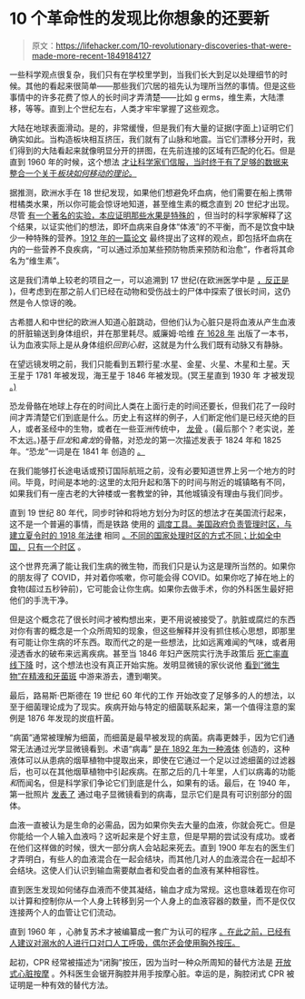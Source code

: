 # 10 个革命性的发现比你想象的还要新

> 原文：<https://lifehacker.com/10-revolutionary-discoveries-that-were-made-more-recent-1849184127>

一些科学观点很复杂，我们只有在学校里学到，当我们长大到足以处理细节的时候。其他的看起来很简单——那些我们穴居的祖先认为理所当然的事情。但是这些事情中的许多花费了惊人的长时间才弄清楚——比如 g erms，维生素，大陆漂移，等等。直到上个世纪左右，人类才牢牢掌握了这些观念。

大陆在地球表面滑动。是的，非常缓慢，但是我们有大量的证据(字面上)证明它们确实如此。当构造板块相互挤压，我们就有了山脉和地震。当它们漂移分开时，我们得到的大陆看起来就像明显分开的拼图，在先前连接的区域有匹配的化石。但是直到 1960 年的时候，这个想法 [才让科学家们信服，当时终于有了足够的数据来整合一个关于*板块如何移动的理论。*](https://www.bbc.com/news/science-environment-41472281)

据推测，欧洲水手在 18 世纪发现，如果他们想避免坏血病，他们需要在船上携带柑橘类水果，所以你可能会惊讶地知道，甚至维生素的概念直到 20 世纪才出现。尽管 [有一个著名的实验，本应证明那些水果是特殊的](https://www.bbvaopenmind.com/en/science/leading-figures/james-lind-and-scurvy-the-first-clinical-trial-in-history/) ，但当时的科学家解释了这个结果，以证实他们的想法，即坏血病来自身体“体液”的不平衡，而不是饮食中缺少一种特殊的营养。[1912 年的一篇论文](https://www.mv.helsinki.fi/home/hemila/history/Funk_1912.pdf) 最终提出了这样的观点，即包括坏血病在内的一些营养不良疾病，“可以通过添加某些预防物质来预防和治愈”，作者将其命名为“维生素”。

这是我们清单上较老的项目之一，可以追溯到 17 世纪(在欧洲医学中是 [，反正是](https://journals.physiology.org/doi/full/10.1152/advan.00123.2011?rfr_dat=cr_pub++0pubmed&url_ver=Z39.88-2003&rfr_id=ori%3Arid%3Acrossref.org) )，但考虑到在那之前人们已经在动物和受伤战士的尸体中探索了很长时间，这仍然是令人惊讶的晚。

古希腊人和中世纪的欧洲人知道心脏跳动，但他们认为心脏只是将血液从产生血液的肝脏输送到身体组织，并在那里耗尽。威廉姆·哈维 [在 1628 年](https://www.ahajournals.org/doi/10.1161/CIRCRESAHA.119.314977) 出版了一本书，认为血液实际上是从身体组织*回到心脏*，这就是为什么我们既有动脉又有静脉。

在望远镜发明之前，我们只能看到五颗行星:水星、金星、火星、木星和土星。天王星于 1781 年被发现，海王星于 1846 年被发现。(冥王星直到 1930 年 才被发现 [。)](https://solarsystem.nasa.gov/planets/dwarf-planets/pluto/overview/)

恐龙骨骼在地球上存在的时间比人类在上面行走的时间还要长，但我们花了一段时间才弄清楚它们到底是什么。历史上有这样的例子，人们断定他们是已经灭绝的巨人，或者圣经中的生物，或者在一些亚洲传统中， [龙骨](http://news.bbc.co.uk/2/hi/asia-pacific/6276948.stm) 。(最后那个？老实说，差不太远。)基于*巨龙*和*禽龙*的骨骼，对恐龙的第一次描述发表于 1824 年和 1825 年。“恐龙”一词是在 1841 年 创造的 [。](https://www.bbc.com/news/uk-england-lancashire-31623397)

在我们能够打长途电话或预订国际航班之前，没有必要知道世界上另一个地方的时间。毕竟，时间是本地的:这里的太阳升起和落下的时间与附近的城镇略有不同，如果我们有一座古老的大钟楼或一套教堂的钟，其他城镇没有理由与我们同步。

直到 19 世纪 80 年代，同步时钟和将地方划分为时区的想法才在美国流行起来，这不是一个普遍的事情，而是铁路 使用的 [调度工具。美国政府负责管理时区，与建立夏令时的 1918 年法律](https://www.history.com/news/when-did-the-united-states-start-using-time-zones) 相同 [。不同的国家处理时区的方式不同；比如全中国，](https://www.thecongressproject.com/standard-time-act-of-1918) [只有一个时区](https://www.timeanddate.com/time/china/one-time-zone.html) 。

这个世界充满了能让我们生病的微生物，而我们只是认为这是理所当然的。如果你的朋友得了 COVID，并对着你咳嗽，你可能会得 COVID。如果你吃了掉在地上的食物(超过五秒钟前)，它可能会让你生病。如果你去做手术，你的外科医生最好把他们的手洗干净。

但是这个概念花了很长时间才被构想出来，更不用说被接受了。肮脏或腐烂的东西对你有害的概念是一个众所周知的现象，但这些解释并没有抓住核心思想，即那里有可能让你生病的坏东西。取而代之的是一些想法，比如远离难闻的气味，或者用浸透香水的破布来远离疾病。甚至当 1846 年妇产医院实行洗手政策后 [死亡率直线下降](https://www.npr.org/sections/health-shots/2015/01/12/375663920/the-doctor-who-championed-hand-washing-and-saved-women-s-lives) 时，这个想法也没有真正开始实施。发明显微镜的家伙说他 [看到“微生物”在精液和牙菌斑](https://ucmp.berkeley.edu/history/leeuwenhoek.html) 中游来游去，遭到嘲笑。

最后，路易斯·巴斯德在 19 世纪 60 年代的工作 开始改变了足够多的人的想法，以至于细菌理论成为了现实。疾病开始与特定的细菌联系起来，第一个值得注意的案例是 1876 年发现的炭疽杆菌。

“病菌”通常被理解为细菌，而细菌是最早被发现的病菌。病毒更棘手，因为它们通常无法通过光学显微镜看到。术语“病毒” [是在 1892 年为一种液体](https://pubmed.ncbi.nlm.nih.gov/11570281/) 创造的，这种液体可以从患病的烟草植物中提取出来，即使在它通过一个足以过滤细菌的过滤器后，也可以在其他烟草植物中引起疾病。在那之后的几十年里，人们以病毒的功能*和*而闻名，但是科学家们争论它们到底是什么，如果有的话。最后，在 1940 年，第一批照片 [发表了](https://www.ncbi.nlm.nih.gov/pmc/articles/PMC3448108/) 通过电子显微镜看到的病毒，显示它们是具有可识别部分的固体。

血液一直被认为是生命的必需品，因为如果你失去大量的血液，你就会死亡。但是你能给一个人输入血液吗？这听起来是个好主意，但是早期的尝试没有成功。或者在他们这样做的时候，很大一部分病人会站起来死去。直到 1900 年左右的医生们才弄明白，有些人的血液混合在一起会结块，而其他几对人的血液混合在一起却不会结块。这使人们认识到输血需要献血者和受血者的血液有某种相容性。

直到医生发现如何储存血液而不使其凝结，输血才成为常规。这也意味着现在你可以计算和控制你从一个人身上转移到另一个人身上的血液容器的数量，而不是仅仅连接两个人的血管让它们流动。

直到 1960 年 ，心肺复苏术才被编纂成一套广为认可的程序 [。在此之前，已经有人建议对溺水的人进行口对口人工呼吸，偶尔还会使用胸外按压。](https://www.surefirecpr.com/history-of-cpr/)

起初，CPR 经常被描述为“闭胸”按压，因为当时一种众所周知的替代方法是 [开放式心脏按摩](https://www.ncbi.nlm.nih.gov/books/NBK537230/) 。外科医生会锯开胸腔并用手按摩心脏。幸运的是，胸腔闭式 CPR 被证明是一种有效的替代方法。
